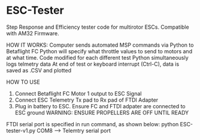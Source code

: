 # ESC-Tester
Step Response and Efficiency tester code for multirotor ESCs. Compatible with AM32 Firmware.

HOW IT WORKS:
Computer sends automated MSP commands via Python to Betaflight FC
Python will specify what throttle values to send to motors and at what time. Code modified for each different test
Python simultaneously logs telmetry data
At end of test or keyboard interrupt (Ctrl-C), data is saved as .CSV and plotted

HOW TO USE
1. Connect Betaflight FC Motor 1 output to ESC Signal
2. Connect ESC Telemetry Tx pad to Rx pad of FTDI Adapter
3. Plug in battery to ESC. Ensure FC and FTDI adpater are connected to ESC ground
WARNING: ENSURE PROPELLERS ARE OFF UNTIL READY

FTDI serial port is specified in run command, as shown below:
python ESC-tester-v1.py COM8 --> Telemtry serial port
